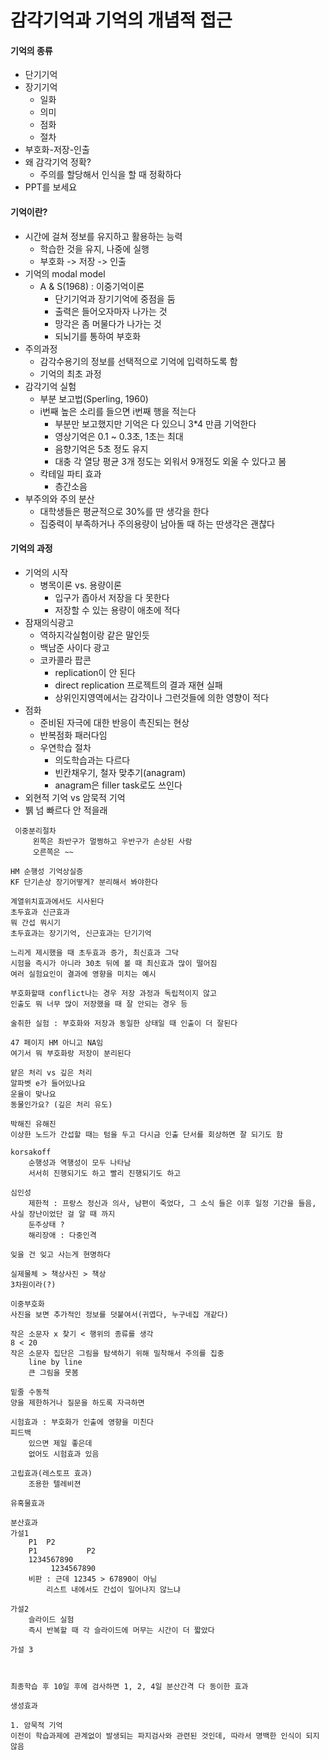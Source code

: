 # 감각기억과 기억의 개념적 접근

#### 기억의 종류
* 단기기억
* 장기기억
    * 일화
    * 의미
    * 점화
    * 절차
* 부호화-저장-인출
* 왜 감각기억 정확?
    * 주의를 할당해서 인식을 할 때 정확하다
* PPT를 보세요

#### 기억이란?

* 시간에 걸쳐 정보를 유지하고 활용하는 능력
    * 학습한 것을 유지, 나중에 실행
    * 부호화 -> 저장 -> 인출
* 기억의 modal model
    * A & S(1968) : 이중기억이론
        * 단기기억과 장기기억에 중점을 둠
        * 출력은 들어오자마자 나가는 것
        * 망각은 좀 머물다가 나가는 것
        * 되뇌기를 통하여 부호화
* 주의과정
    * 감각수용기의 정보를 선택적으로 기억에 입력하도록 함
    * 기억의 최초 과정
* 감각기억 실험
    * 부분 보고법(Sperling, 1960)
    * i번째 높은 소리를 들으면 i번째 행을 적는다
        * 부분만 보고했지만 기억은 다 있으니 3*4 만큼 기억한다
        * 영상기억은 0.1 ~ 0.3초, 1초는 최대
        * 음향기억은 5초 정도 유지
        * 대충 각 열당 평균 3개 정도는 외워서 9개정도 외울 수 있다고 봄
    * 칵테일 파티 효과
        * 층간소음
* 부주의와 주의 분산
    * 대학생들은 평균적으로 30%를 딴 생각을 한다
    * 집중력이 부족하거나 주의용량이 남아돌 때 하는 딴생각은 괜찮다

#### 기억의 과정

* 기억의 시작
    * 병목이론 vs. 용량이론
        * 입구가 좁아서 저장을 다 못한다
        * 저장할 수 있는 용량이 애초에 적다
* 잠재의식광고
    * 역하지각실험이랑 같은 말인듯
    * 백남준 사이다 광고
    * 코카콜라 팝콘
        * replication이 안 된다
        * direct replication 프로젝트의 결과 재현 실패
        * 상위인지영역에서는 감각이나 그런것들에 의한 영향이 적다
* 점화
    * 준비된 자극에 대한 반응이 촉진되는 현상
    * 반복점화 패러다임
    * 우연학습 절차
        * 의도학습과는 다르다
        * 빈칸채우기, 철자 맞추기(anagram)
        * anagram은 filler task로도 쓰인다
* 외현적 기억 vs 암묵적 기억
* 뷁 넘 빠르다 안 적을래


```
 이중분리절차
     왼쪽은 좌반구가 멀쩡하고 우반구가 손상된 사람
     오른쪽은 ~~

HM 순행성 기억상실증
KF 단기손상 장기어떻게? 분리해서 봐야한다

계열위치효과에서도 시사된다
초두효과 신근효과
뭐 간섭 뭐시기
초두효과는 장기기억, 신근효과는 단기기억

느리게 제시했을 때 초두효과 증가, 최신효과 그닥
시험을 즉시가 아니라 30초 뒤에 볼 때 최신효과 많이 떨어짐
여러 실험요인이 결과에 영향을 미치는 예시

부호화할때 conflict나는 경우 저장 과정과 독립적이지 않고
인출도 뭐 너무 많이 저장했을 때 잘 안되는 경우 등

술취한 실험 : 부호화와 저장과 동일한 상태일 때 인출이 더 잘된다

47 페이지 HM 아니고 NA임
여기서 뭐 부호화랑 저장이 분리된다

얕은 처리 vs 깊은 처리
알파벳 e가 들어있나요
운율이 맞나요
동물인가요? (깊은 처리 유도)

박해진 유해진
이상한 노드가 간섭할 때는 텀을 두고 다시금 인출 단서를 회상하면 잘 되기도 함

korsakoff
    순행성과 역행성이 모두 나타남
    서서히 진행되기도 하고 빨리 진행되기도 하고

심인성
    제한적 : 프랑스 정신과 의사, 남편이 죽었다, 그 소식 들은 이후 일정 기간을 들음, 사실 장난이었단 걸 알 때 까지
    둔주상태 ? 
    해리장애 : 다중인격

잊을 건 잊고 사는게 현명하다

실제물체 > 책상사진 > 책상
3차원이라(?)

이중부호화
사진을 보면 추가적인 정보를 덧붙여서(귀엽다, 누구네집 개같다)

작은 소문자 x 찾기 < 행위의 종류를 생각
8 < 20
작은 소문자 집단은 그림을 탐색하기 위해 밀착해서 주의를 집중
    line by line
    큰 그림을 못봄

밑줄 수동적
양을 제한하거나 질문을 하도록 자극하면

시험효과 : 부호화가 인출에 영향을 미친다
피드백
    있으면 제일 좋은데
    없어도 시험효과 있음

고립효과(레스토프 효과)
    조용한 텔레비젼

유혹물효과

분산효과
가설1
    P1  P2
    P1           P2
    1234567890
         1234567890
    비판 : 근데 12345 > 67890이 아님
        리스트 내에서도 간섭이 일어나지 않느냐

가설2
    슬라이드 실험
    즉시 반복할 때 각 슬라이드에 머무는 시간이 더 짧았다

가설 3



최종학습 후 10일 후에 검사하면 1, 2, 4일 분산간격 다 동이한 효과

생성효과

1. 암묵적 기억
이전이 학습과제에 관계없이 발생되는 파지검사와 관련된 것인데, 따라서 명백한 인식이 되지 않음

````
